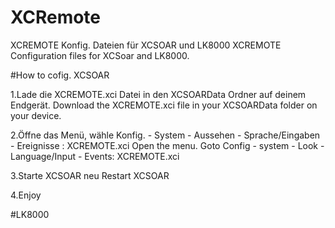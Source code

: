 # XCRemote
XCREMOTE Konfig. Dateien für XCSOAR und LK8000
XCREMOTE Configuration files for XCSoar and LK8000.

#How to cofig. XCSOAR

1.Lade die XCREMOTE.xci Datei in den XCSOARData Ordner auf deinem Endgerät.
Download the XCREMOTE.xci file in your XCSOARData folder on your device.

2.Öffne das Menü, wähle Konfig. - System - Aussehen - Sprache/Eingaben - Ereignisse :  XCREMOTE.xci
Open the menu. Goto Config - system - Look - Language/Input - Events: XCREMOTE.xci

3.Starte XCSOAR neu
Restart XCSOAR

4.Enjoy

#LK8000


